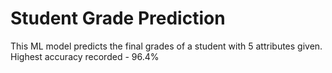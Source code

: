# Student Grade Prediction

This ML model predicts the final grades of a student with 5 attributes given. Highest accuracy recorded - 96.4%
